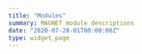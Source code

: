```yaml
---
title: "Modules"
summary: MAGNET module descriptions
date: "2020-07-28-01T00:00:00Z"
type: widget_page
---
```

